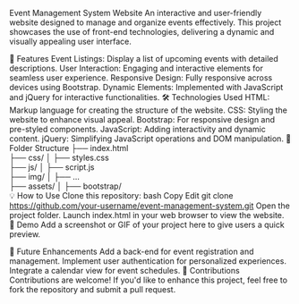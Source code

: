 Event Management System Website
An interactive and user-friendly website designed to manage and organize events effectively. This project showcases the use of front-end technologies, delivering a dynamic and visually appealing user interface.

🚀 Features
Event Listings: Display a list of upcoming events with detailed descriptions.
User Interaction: Engaging and interactive elements for seamless user experience.
Responsive Design: Fully responsive across devices using Bootstrap.
Dynamic Elements: Implemented with JavaScript and jQuery for interactive functionalities.
🛠️ Technologies Used
HTML: Markup language for creating the structure of the website.
CSS: Styling the website to enhance visual appeal.
Bootstrap: For responsive design and pre-styled components.
JavaScript: Adding interactivity and dynamic content.
jQuery: Simplifying JavaScript operations and DOM manipulation.
📂 Folder Structure
├── index.html         
├── css/
│   ├── styles.css     
├── js/
│   ├── script.js      
├── img/
│   ├── ...            
├── assets/
│   ├── bootstrap/     
💡 How to Use
Clone this repository:
bash
Copy
Edit
git clone https://github.com/your-username/event-management-system.git
Open the project folder.
Launch index.html in your web browser to view the website.
🌟 Demo
Add a screenshot or GIF of your project here to give users a quick preview.

📝 Future Enhancements
Add a back-end for event registration and management.
Implement user authentication for personalized experiences.
Integrate a calendar view for event schedules.
🤝 Contributions
Contributions are welcome! If you'd like to enhance this project, feel free to fork the repository and submit a pull request.


